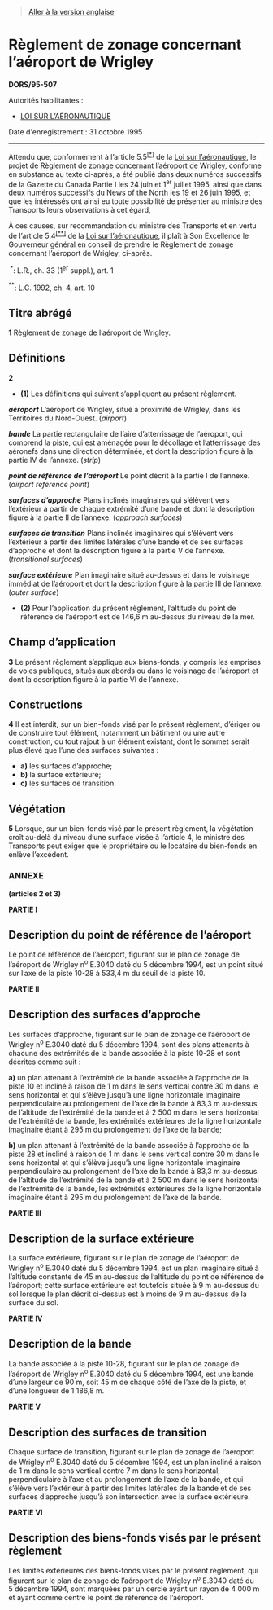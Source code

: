 > [Aller à la version anglaise](/en/Regulations/Statutory%20Orders%20and%20Regulations/95/507.md)

# Règlement de zonage concernant l’aéroport de Wrigley

**DORS/95-507**

Autorités habilitantes : 
- [LOI SUR L’AÉRONAUTIQUE](/fr/Lois/Lois%20révisées%20du%20Canada/A/A-2.md)

Date d'enregistrement : 31 octobre 1995

----------

Attendu que, conformément à l’article 5.5<sup><a href='#fn_1'>[*]</a></sup> de la [Loi sur l’aéronautique](/fr/Lois/Lois%20révisées%20du%20Canada/A/A-2.md), le projet de Règlement de zonage concernant l’aéroport de Wrigley, conforme en substance au texte ci-après, a été publié dans deux numéros successifs de la Gazette du Canada Partie I les 24 juin et 1<sup>er</sup> juillet 1995, ainsi que dans deux numéros successifs du News of the North les 19 et 26 juin 1995, et que les intéressés ont ainsi eu toute possibilité de présenter au ministre des Transports leurs observations à cet égard,

À ces causes, sur recommandation du ministre des Transports et en vertu de l’article 5.4<sup><a href='#fn_2'>[**]</a></sup> de la [Loi sur l’aéronautique](/fr/Lois/Lois%20révisées%20du%20Canada/A/A-2.md), il plaît à Son Excellence le Gouverneur général en conseil de prendre le Règlement de zonage concernant l’aéroport de Wrigley, ci-après.



<a name='fn_1'><sup> *</sup></a>: L.R., ch. 33 (1<sup>er</sup> suppl.), art. 1<br />

<a name='fn_2'><sup>**</sup></a>: L.C. 1992, ch. 4, art. 10<br />


## Titre abrégé


**1** Règlement de zonage de l’aéroport de Wrigley.




## Définitions


**2** 

- **(1)** Les définitions qui suivent s’appliquent au présent règlement.

***aéroport*** L’aéroport de Wrigley, situé à proximité de Wrigley, dans les Territoires du Nord-Ouest. (*airport*)

***bande*** La partie rectangulaire de l’aire d’atterrissage de l’aéroport, qui comprend la piste, qui est aménagée pour le décollage et l’atterrissage des aéronefs dans une direction déterminée, et dont la description figure à la partie IV de l’annexe. (*strip*)

***point de référence de l’aéroport*** Le point décrit à la partie I de l’annexe. (*airport reference point*)

***surfaces d’approche*** Plans inclinés imaginaires qui s’élèvent vers l’extérieur à partir de chaque extrémité d’une bande et dont la description figure à la partie II de l’annexe. (*approach surfaces*)

***surfaces de transition*** Plans inclinés imaginaires qui s’élèvent vers l’extérieur à partir des limites latérales d’une bande et de ses surfaces d’approche et dont la description figure à la partie V de l’annexe. (*transitional surfaces*)

***surface extérieure*** Plan imaginaire situé au-dessus et dans le voisinage immédiat de l’aéroport et dont la description figure à la partie III de l’annexe. (*outer surface*)

- **(2)** Pour l’application du présent règlement, l’altitude du point de référence de l’aéroport est de 146,6 m au-dessus du niveau de la mer.




## Champ d’application


**3** Le présent règlement s’applique aux biens-fonds, y compris les emprises de voies publiques, situés aux abords ou dans le voisinage de l’aéroport et dont la description figure à la partie VI de l’annexe.




## Constructions


**4** Il est interdit, sur un bien-fonds visé par le présent règlement, d’ériger ou de construire tout élément, notamment un bâtiment ou une autre construction, ou tout rajout à un élément existant, dont le sommet serait plus élevé que l’une des surfaces suivantes :
- **a)** les surfaces d’approche;
- **b)** la surface extérieure;
- **c)** les surfaces de transition.




## Végétation


**5** Lorsque, sur un bien-fonds visé par le présent règlement, la végétation croît au-delà du niveau d’une surface visée à l’article 4, le ministre des Transports peut exiger que le propriétaire ou le locataire du bien-fonds en enlève l’excédent.




### **ANNEXE** 
**(articles 2 et 3)**

**PARTIE I** 
## Description du point de référence de l’aéroport

Le point de référence de l’aéroport, figurant sur le plan de zonage de l’aéroport de Wrigley n<sup>o</sup> E.3040 daté du 5 décembre 1994, est un point situé sur l’axe de la piste 10-28 à 533,4 m du seuil de la piste 10.



**PARTIE II** 
## Description des surfaces d’approche

Les surfaces d’approche, figurant sur le plan de zonage de l’aéroport de Wrigley n<sup>o</sup> E.3040 daté du 5 décembre 1994, sont des plans attenants à chacune des extrémités de la bande associée à la piste 10-28 et sont décrites comme suit :

**a)** un plan attenant à l’extrémité de la bande associée à l’approche de la piste 10 et incliné à raison de 1 m dans le sens vertical contre 30 m dans le sens horizontal et qui s’élève jusqu’à une ligne horizontale imaginaire perpendiculaire au prolongement de l’axe de la bande à 83,3 m au-dessus de l’altitude de l’extrémité de la bande et à 2 500 m dans le sens horizontal de l’extrémité de la bande, les extrémités extérieures de la ligne horizontale imaginaire étant à 295 m du prolongement de l’axe de la bande;



**b)** un plan attenant à l’extrémité de la bande associée à l’approche de la piste 28 et incliné à raison de 1 m dans le sens vertical contre 30 m dans le sens horizontal et qui s’élève jusqu’à une ligne horizontale imaginaire perpendiculaire au prolongement de l’axe de la bande à 83,3 m au-dessus de l’altitude de l’extrémité de la bande et à 2 500 m dans le sens horizontal de l’extrémité de la bande, les extrémités extérieures de la ligne horizontale imaginaire étant à 295 m du prolongement de l’axe de la bande.





**PARTIE III** 
## Description de la surface extérieure

La surface extérieure, figurant sur le plan de zonage de l’aéroport de Wrigley n<sup>o</sup> E.3040 daté du 5 décembre 1994, est un plan imaginaire situé à l’altitude constante de 45 m au-dessus de l’altitude du point de référence de l’aéroport; cette surface extérieure est toutefois située à 9 m au-dessus du sol lorsque le plan décrit ci-dessus est à moins de 9 m au-dessus de la surface du sol.



**PARTIE IV** 
## Description de la bande

La bande associée à la piste 10-28, figurant sur le plan de zonage de l’aéroport de Wrigley n<sup>o</sup> E.3040 daté du 5 décembre 1994, est une bande d’une largeur de 90 m, soit 45 m de chaque côté de l’axe de la piste, et d’une longueur de 1 186,8 m.



**PARTIE V** 
## Description des surfaces de transition

Chaque surface de transition, figurant sur le plan de zonage de l’aéroport de Wrigley n<sup>o</sup> E.3040 daté du 5 décembre 1994, est un plan incliné à raison de 1 m dans le sens vertical contre 7 m dans le sens horizontal, perpendiculaire à l’axe et au prolongement de l’axe de la bande, et qui s’élève vers l’extérieur à partir des limites latérales de la bande et de ses surfaces d’approche jusqu’à son intersection avec la surface extérieure.



**PARTIE VI** 
## Description des biens-fonds visés par le présent règlement

Les limites extérieures des biens-fonds visés par le présent règlement, qui figurent sur le plan de zonage de l’aéroport de Wrigley n<sup>o</sup> E.3040 daté du 5 décembre 1994, sont marquées par un cercle ayant un rayon de 4 000 m et ayant comme centre le point de référence de l’aéroport.



